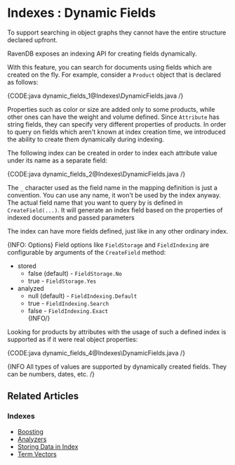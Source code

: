 # Indexes : Dynamic Fields

To support searching in object graphs they cannot have the entire structure declared upfront. 

RavenDB exposes an indexing API for creating fields dynamically.

With this feature, you can search for documents using fields which are created on the fly. For example, consider a `Product` object that is declared as follows:

{CODE:java dynamic_fields_1@Indexes\DynamicFields.java /}

Properties such as color or size are added only to some products, while other ones can have the weight and volume defined. Since `Attribute` has string fields, they can specify very different properties of products.
In order to query on fields which aren't known at index creation time, we introduced the ability to create them dynamically during indexing.

The following index can be created in order to index each attribute value under its name as a separate field:

{CODE:java dynamic_fields_2@Indexes\DynamicFields.java /}

The `_` character used as the field name in the mapping definition is just a convention. You can use any name, it won't be used by the index anyway. The actual field name
that you want to query by is defined in `CreateField(...)`. It will generate an index field based on the properties of indexed documents and passed parameters 

The index can have more fields defined, just like in any other ordinary index.

{INFO: Options}
Field options like `FieldStorage` and `FieldIndexing` are configurable by arguments of the `CreateField` method:   

  * stored   
    * false (default) - `FieldStorage.No`   
    * true - `FieldStorage.Yes`   
  * analyzed   
    * null (default) - `FieldIndexing.Default`   
    * true - `FieldIndexing.Search`   
    * false - `FieldIndexing.Exact`  
{INFO/}

Looking for products by attributes with the usage of such a defined index is supported as if it were real object properties:

{CODE:java dynamic_fields_4@Indexes\DynamicFields.java /}

{INFO All types of values are supported by dynamically created fields. They can be numbers, dates, etc. /}

## Related Articles

### Indexes

- [Boosting](../indexes/boosting)
- [Analyzers](../indexes/using-analyzers)
- [Storing Data in Index](../indexes/storing-data-in-index)
- [Term Vectors](../indexes/using-term-vectors)
